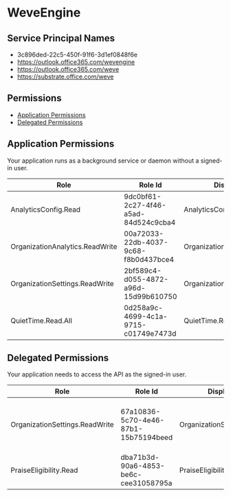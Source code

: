 # WeveEngine
## Service Principal Names
- 3c896ded-22c5-450f-91f6-3d1ef0848f6e
- https://outlook.office365.com/wevengine
- https://outlook.office365.com/weve
- https://substrate.office.com/weve

 ## Permissions
- [Application Permissions](#application-permissions)
- [Delegated Permissions](#delegated-permissions)

## Application Permissions
Your application runs as a background service or daemon without a signed-in user.

| Role | Role Id | Display Name | Description |
|---|---|---|---|
| AnalyticsConfig.Read | 9dc0bf61-2c27-4f46-a5ad-84d524c9cba4 | AnalyticsConfig.Read | AnalyticsConfig.Read |
| OrganizationAnalytics.ReadWrite | 00a72033-22db-4037-9c68-f8b0d437bce4 | OrganizationAnalytics.ReadWrite | Allows read-write access to org-wide analytics e.g Custom Nudges  |
| OrganizationSettings.ReadWrite | 2bf589c4-d055-4872-a96d-15d99b610750 | OrganizationSettings.ReadWrite | This allows access to read and write Organization Settings. |
| QuietTime.Read.All | 0d258a9c-4699-4c1a-9715-c01749e7473d | QuietTime.Read.All | QuietTime.Read.All |

## Delegated Permissions
Your application needs to access the API as the signed-in user. 

| Role | Role Id | Display Name | Description |
|---|---|---|---|
| OrganizationSettings.ReadWrite | 67a10836-5c70-4e46-87b1-15b75194beed | OrganizationSettings.ReadWrite | This allows access to read and write Organization Settings. |
| PraiseEligibility.Read | dba71b3d-90a6-4853-be6c-cee31058795a | PraiseEligibility.Read | permission to read for praise elegibility |

